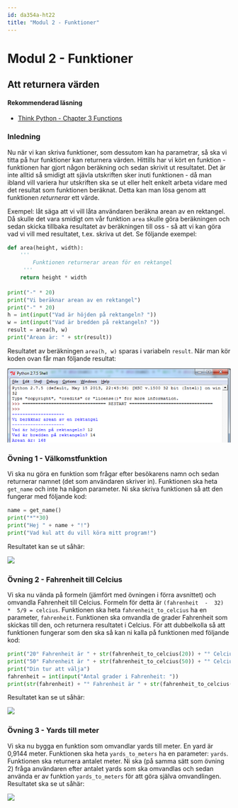 ```yaml
---
id: da354a-ht22
title: "Modul 2 - Funktioner"
---
```


# Modul 2 - Funktioner

## Att returnera värden

#### Rekommenderad läsning

- [Think Python - Chapter 3  Functions](http://greenteapress.com/thinkpython2/html/thinkpython2004.html)

### Inledning

Nu när vi kan skriva funktioner, som dessutom kan ha parametrar, så ska vi titta på hur funktioner kan returnera värden. Hittills har vi kört en funktion - funktionen har gjort någon beräkning och sedan skrivit ut resultatet. Det är inte alltid så smidigt att sjävla utskriften sker inuti funktionen - då man ibland vill variera hur utskriften ska se ut eller helt enkelt arbeta vidare med det resultat som funktionen beräknat. Detta kan man lösa genom att funktionen _returnerar_ ett värde.

Exempel: låt säga att vi vill låta användaren beräkna arean av en rektangel. Då skulle det vara smidigt om vår funktion `area` skulle göra beräkningen och sedan skicka tillbaka resultatet av beräkningen till oss - så att vi kan göra vad vi vill med resultatet, t.ex. skriva ut det. Se följande exempel:

```python
def area(height, width):
    '''
		Funktionen returnerar arean för en rektangel
     '''
    return height * width

print("-" * 20)
print("Vi beräknar arean av en rektangel")
print("-" * 20)
h = int(input("Vad är höjden på rektangeln? "))
w = int(input("Vad är bredden på rektangeln? "))
result = area(h, w)
print("Arean är: " + str(result))
```

Resultatet av beräkningen `area(h, w)` sparas i variabeln `result`. När man kör koden ovan får man följande resultat:

![](images/idle7.png)

### Övning 1 - Välkomstfunktion

Vi ska nu göra en funktion som frågar efter besökarens namn och sedan returnerar namnet (det som användaren skriver in). Funktionen ska heta `get_name` och inte ha någon parameter. Ni ska skriva funktionen så att den fungerar med följande kod:

```python
name = get_name()
print("*"*30)
print("Hej " + name + "!")
print("Vad kul att du vill köra mitt program!")
```

Resultatet kan se ut såhär:

![](../images/idle10.png)

### Övning 2 - Fahrenheit till Celcius

Vi ska nu vända på formeln (jämfört med övningen i förra avsnittet) och omvandla Fahrenheit till Celcius. Formeln för detta är `(fahrenheit  -  32)  *  5/9 = celcius`. Funktionen ska heta `fahrenheit_to_celcius` ha en parameter, `fahrenheit`. Funktionen ska omvandla de grader Fahrenheit som skickas till den, och returnera resultatet i Celcius. För att dubbelkolla så att funktionen fungerar som den ska så kan ni kalla på funktionen med följande kod:

```python
print("20° Fahrenheit är " + str(fahrenheit_to_celcius(20)) + "° Celcius")
print("50° Fahrenheit är " + str(fahrenheit_to_celcius(50)) + "° Celcius")
print("Din tur att välja")
fahrenheit = int(input("Antal grader i Fahrenheit: "))
print(str(fahrenheit) + "° Fahrenheit är " + str(fahrenheit_to_celcius(fahrenheit)) + "° Celcius")
```

Resultatet kan se ut såhär:

![](../images/idle8.png)

### Övning 3 - Yards till meter

Vi ska nu bygga en funktion som omvandlar yards till meter. En yard är 0,9144 meter. Funktionen ska heta `yards_to_meters` ha en parameter: `yards`. Funktionen ska returnera antalet meter. Ni ska (på samma sätt som övning 2) fråga användaren efter antalet yards som ska omvandlas och sedan använda er av funktion `yards_to_meters` för att göra själva omvandlingen. Resultatet ska se ut såhär:

![](../images/idle9.png)
